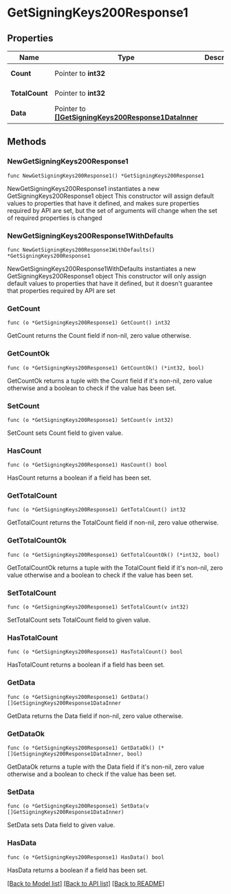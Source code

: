 # GetSigningKeys200Response1

## Properties

Name | Type | Description | Notes
------------ | ------------- | ------------- | -------------
**Count** | Pointer to **int32** |  | [optional] [readonly] 
**TotalCount** | Pointer to **int32** |  | [optional] [readonly] 
**Data** | Pointer to [**[]GetSigningKeys200Response1DataInner**](GetSigningKeys200Response1DataInner.md) |  | [optional] [readonly] 

## Methods

### NewGetSigningKeys200Response1

`func NewGetSigningKeys200Response1() *GetSigningKeys200Response1`

NewGetSigningKeys200Response1 instantiates a new GetSigningKeys200Response1 object
This constructor will assign default values to properties that have it defined,
and makes sure properties required by API are set, but the set of arguments
will change when the set of required properties is changed

### NewGetSigningKeys200Response1WithDefaults

`func NewGetSigningKeys200Response1WithDefaults() *GetSigningKeys200Response1`

NewGetSigningKeys200Response1WithDefaults instantiates a new GetSigningKeys200Response1 object
This constructor will only assign default values to properties that have it defined,
but it doesn't guarantee that properties required by API are set

### GetCount

`func (o *GetSigningKeys200Response1) GetCount() int32`

GetCount returns the Count field if non-nil, zero value otherwise.

### GetCountOk

`func (o *GetSigningKeys200Response1) GetCountOk() (*int32, bool)`

GetCountOk returns a tuple with the Count field if it's non-nil, zero value otherwise
and a boolean to check if the value has been set.

### SetCount

`func (o *GetSigningKeys200Response1) SetCount(v int32)`

SetCount sets Count field to given value.

### HasCount

`func (o *GetSigningKeys200Response1) HasCount() bool`

HasCount returns a boolean if a field has been set.

### GetTotalCount

`func (o *GetSigningKeys200Response1) GetTotalCount() int32`

GetTotalCount returns the TotalCount field if non-nil, zero value otherwise.

### GetTotalCountOk

`func (o *GetSigningKeys200Response1) GetTotalCountOk() (*int32, bool)`

GetTotalCountOk returns a tuple with the TotalCount field if it's non-nil, zero value otherwise
and a boolean to check if the value has been set.

### SetTotalCount

`func (o *GetSigningKeys200Response1) SetTotalCount(v int32)`

SetTotalCount sets TotalCount field to given value.

### HasTotalCount

`func (o *GetSigningKeys200Response1) HasTotalCount() bool`

HasTotalCount returns a boolean if a field has been set.

### GetData

`func (o *GetSigningKeys200Response1) GetData() []GetSigningKeys200Response1DataInner`

GetData returns the Data field if non-nil, zero value otherwise.

### GetDataOk

`func (o *GetSigningKeys200Response1) GetDataOk() (*[]GetSigningKeys200Response1DataInner, bool)`

GetDataOk returns a tuple with the Data field if it's non-nil, zero value otherwise
and a boolean to check if the value has been set.

### SetData

`func (o *GetSigningKeys200Response1) SetData(v []GetSigningKeys200Response1DataInner)`

SetData sets Data field to given value.

### HasData

`func (o *GetSigningKeys200Response1) HasData() bool`

HasData returns a boolean if a field has been set.


[[Back to Model list]](../README.md#documentation-for-models) [[Back to API list]](../README.md#documentation-for-api-endpoints) [[Back to README]](../README.md)


